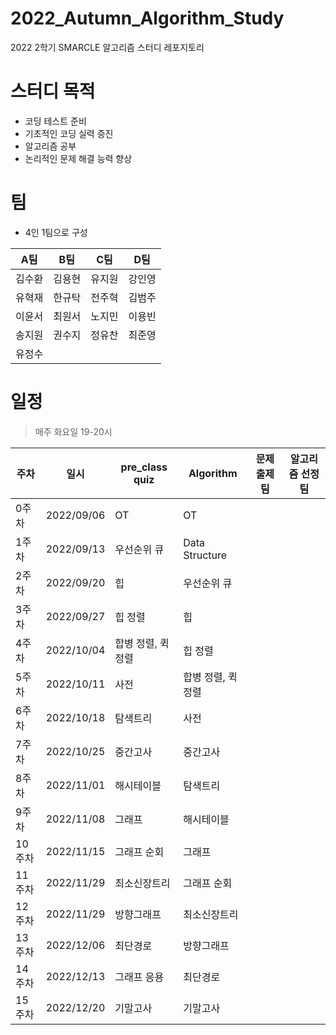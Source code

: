 # 2022_Autumn_Algorithm_Study

2022 2학기 SMARCLE 알고리즘 스터디 레포지토리

# 스터디 목적

- 코딩 테스트 준비
- 기초적인 코딩 실력 증진
- 알고리즘 공부
- 논리적인 문제 해결 능력 향상

# 팀

- 4인 1팀으로 구성

| A팀 | B팀 | C팀  | D팀 | 
|:---:|:---:|:---:|:---:|
|김수환|김용현|유지원|강인영|
|유혁재|한규탁|전주혁|김범주|
|이윤서|최원서|노지민|이용빈|    
|송지원|권수지|정유찬|최준영|    
|유정수|    |    |   |    


# 일정

> 매주 화요일 19-20시

| 주차  | 일시 | pre_class quiz                 | Algorithm               | 문제 출제팀 | 알고리즘 선정팀
|--------|------------|--------------------|--------------------|---|---|
| 0주차  | 2022/09/06 | OT                 | OT                 |   |   |
| 1주차  | 2022/09/13 | 우선순위 큐        | Data Structure     |   |   |
| 2주차  | 2022/09/20 | 힙                 | 우선순위 큐        |   |   |
| 3주차  | 2022/09/27 | 힙 정렬            | 힙                 |   |   |
| 4주차  | 2022/10/04 | 합병 정렬, 퀵 정렬 | 힙 정렬            |   |   |
| 5주차  | 2022/10/11 | 사전               | 합병 정렬, 퀵 정렬 |   |   |
| 6주차  | 2022/10/18 | 탐색트리           | 사전               |   |   |
| 7주차  | 2022/10/25 | 중간고사           | 중간고사           |   |   |
| 8주차  | 2022/11/01 | 해시테이블         | 탐색트리           |   |   |
| 9주차  | 2022/11/08 | 그래프             | 해시테이블         |   |   |
| 10주차 | 2022/11/15 | 그래프 순회        | 그래프             |   |   |
| 11주차 | 2022/11/29 | 최소신장트리       | 그래프 순회        |   |   |
| 12주차 | 2022/11/29 | 방향그래프         | 최소신장트리       |   |   |
| 13주차 | 2022/12/06 | 최단경로           | 방향그래프         |   |   |
| 14주차 | 2022/12/13 | 그래프 응용        | 최단경로           |   |   |
| 15주차 | 2022/12/20 | 기말고사           | 기말고사           |   |   |
